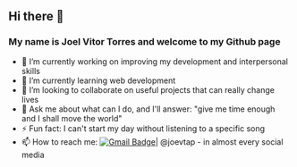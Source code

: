 ## Hi there 👋
### My name is Joel Vitor Torres and welcome to my Github page

- 🔭 I’m currently working on improving my development and interpersonal skills
- 🌱 I’m currently learning web development
- 👯 I’m looking to collaborate on useful projects that can really change lives
- 💬 Ask me about what can I do, and I'll answer: "give me time enough and I shall move the world"
- ⚡ Fun fact: I can't start my day without listening to a specific song
- 📫 How to reach me: [![Gmail Badge](https://img.shields.io/badge/-tgmarinho@gmail.com-c14438?style=flat-square&logo=Gmail&logoColor=white&link=mailto:joelvitortorres@gmail.com)](mailto:joelvitortorres@gmail.com)| @joevtap - in almost every social media
<!-- - 🤔 I’m looking for help with ... -->
